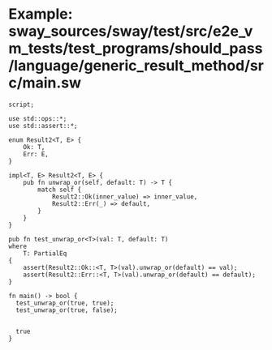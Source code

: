 # Example: sway_sources/sway/test/src/e2e_vm_tests/test_programs/should_pass/language/generic_result_method/src/main.sw

```sway
script;

use std::ops::*;
use std::assert::*;

enum Result2<T, E> {
    Ok: T,
    Err: E,
}

impl<T, E> Result2<T, E> {
    pub fn unwrap_or(self, default: T) -> T {
        match self {
            Result2::Ok(inner_value) => inner_value,
            Result2::Err(_) => default,
        }
    }
}

pub fn test_unwrap_or<T>(val: T, default: T)
where
    T: PartialEq
{
    assert(Result2::Ok::<T, T>(val).unwrap_or(default) == val);
    assert(Result2::Err::<T, T>(val).unwrap_or(default) == default);
}

fn main() -> bool {
  test_unwrap_or(true, true);
  test_unwrap_or(true, false);


  true
}

```
